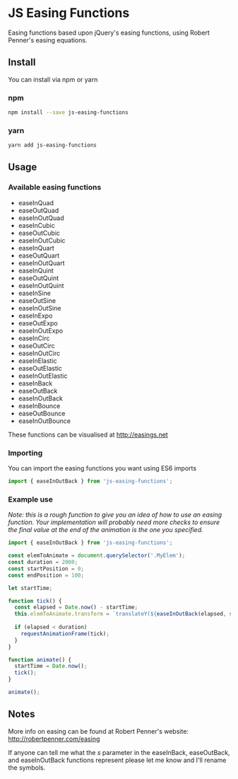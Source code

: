 # JS Easing Functions
Easing functions based upon jQuery's easing functions, using Robert Penner's easing equations.

## Install
You can install via npm or yarn

### npm
```bash
npm install --save js-easing-functions
```

### yarn
```bash
yarn add js-easing-functions
```

## Usage
### Available easing functions
* easeInQuad
* easeOutQuad
* easeInOutQuad
* easeInCubic
* easeOutCubic
* easeInOutCubic
* easeInQuart
* easeOutQuart
* easeInOutQuart
* easeInQuint
* easeOutQuint
* easeInOutQuint
* easeInSine
* easeOutSine
* easeInOutSine
* easeInExpo
* easeOutExpo
* easeInOutExpo
* easeInCirc
* easeOutCirc
* easeInOutCirc
* easeInElastic
* easeOutElastic
* easeInOutElastic
* easeInBack
* easeOutBack
* easeInOutBack
* easeInBounce
* easeOutBounce
* easeInOutBounce

These functions can be visualised at http://easings.net

### Importing
You can import the easing functions you want using ES6 imports
```javascript
import { easeInOutBack } from 'js-easing-functions';
```

### Example use
_Note: this is a rough function to give you an idea of how to use an easing function. Your implementation will probably need more checks to ensure the final value at the end of the animation is the one you specified._
```javascript
import { easeInOutBack } from 'js-easing-functions';

const elemToAnimate = document.querySelector('.MyElem');
const duration = 2000;
const startPosition = 0;
const endPosition = 100;

let startTime;

function tick() {
  const elapsed = Date.now() - startTime;
  this.elemToAnimate.transform = `translateY(${easeInOutBack(elapsed, startPosition, endPosition, duration)}px)`;
  
  if (elapsed < duration)
    requestAnimationFrame(tick);
  }
}

function animate() {
  startTime = Date.now();
  tick();
}

animate();
```


## Notes
More info on easing can be found at Robert Penner's website: http://robertpenner.com/easing

If anyone can tell me what the _s_ parameter in the easeInBack, easeOutBack, and easeInOutBack functions represent please let me know and I'll rename the symbols.
